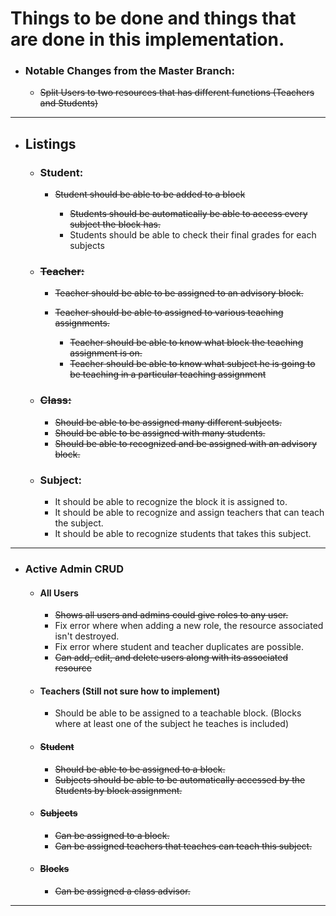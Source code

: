# Things to be done and things that are done in this implementation.

* ### Notable Changes from the Master Branch:
  * ~~Split Users to two resources that has different functions (Teachers and Students)~~

---

* ## Listings

  * ### Student:

    * ~~Student should be able to be added to a block~~

      * ~~Students should be automatically be able to access every subject the block has.~~
      * Students should be able to check their final grades for each subjects

  * ### ~~Teacher:~~
  
    * ~~Teacher should be able to be assigned to an advisory block.~~
    * ~~Teacher should be able to assigned to various teaching assignments.~~

      * ~~Teacher should be able to know what block the teaching assignment is on.~~
      * ~~Teacher should be able to know what subject he is going to be teaching in a particular teaching assignment~~
  
  * ### ~~Class:~~
    
    * ~~Should be able to be assigned many different subjects.~~
    * ~~Should be able to be assigned with many students.~~
    * ~~Should be able to recognized and be assigned with an advisory block.~~

  * ### Subject: 

    * It should be able to recognize the block it is assigned to.
    * It should be able to recognize and assign teachers that can teach the subject.
    * It should be able to recognize students that takes this subject.

---

* ### Active Admin CRUD

  * #### All Users
    * ~~Shows all users and admins could give roles to any user.~~
    * Fix error where when adding a new role, the resource associated isn't destroyed.
    * Fix error where student and teacher duplicates are possible.
    * ~~Can add, edit, and delete users along with its associated resource~~
  
  * #### Teachers (Still not sure how to implement)
    * Should be able to be assigned to a teachable block. (Blocks where at least one of the subject he teaches is included)

  * #### ~~Student~~
    * ~~Should be able to be assigned to a block.~~
    * ~~Subjects should be able to be automatically accessed by the Students by block assignment.~~
  
  * #### ~~Subjects~~
    * ~~Can be assigned to a block.~~
    * ~~Can be assigned teachers that teaches can teach this subject.~~

  * #### ~~Blocks~~
    * ~~Can be assigned a class advisor.~~

---
